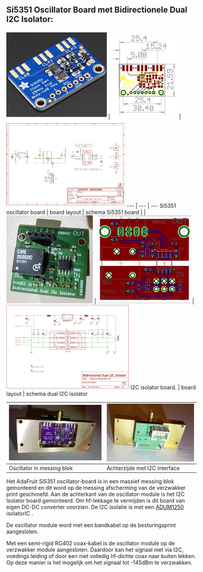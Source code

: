 [//]: # (Table-A with 3-columns/5-lines, table-B with 2-columns/1-line)

## Si5351 Oscillator Board met  Bidirectionele Dual I2C Isolator:

[![](Si5351+interface/ada5351.jpg)](Si5351+interface/ada5351.jpg) | 
[![](Si5351+interface/AdaSi5351BrdTN.jpg)](Si5351+interface/AdaSi5351Brd.pdf) | 
[![](Si5351+interface/AdaSi5351SchTN.jpg)](Si5351+interface/AdaSi5351Sch.pdf)
--- | --- | ---
 Si5351 oscillator board | board layout | schema Si5351 board
  |   | 
[![](Si5351+interface/I2CisolatorTN.jpg)](Si5351+interface/I2CisolatorTN.jpg) |  [![](Si5351+interface/BidirectionalDualI2CIsolatorBrdTN.jpg)](Si5351+interface/BidirectionalDualI2CIsolatorBrd.pdf) | [![](Si5351+interface/BidirectionalDualI2CIsolatorSchTN.jpg)](Si5351+interface/BidirectionalDualI2CIsolatorSch.pdf)
I2C isolator board.  | board layout | schema dual I2C isolator


[![](Si5351+interface/OscillatorBlockATN.jpg)](Si5351+interface/OscillatorBlockATN.jpg) | [![](Si5351+interface/OscillatorBlockBTN.jpg)](Si5351+interface/OscillatorBlockBTN.jpg)
---- | ----
 Oscillator in messing blok | Achterzijde met I2C interface

 
Het AdaFruit Si5351 oscillator-board is in een massief messing blok gemonteerd en dit word op de messing afscherming van de verzwakker print geschroefd. 
Aan de achterkant van de oscillator-module is het I2C Isolator board gemonteerd. 
Om hf-lekkage te vermijden is dit board van eigen DC-DC converter voorzien. De I2C isolatie is met een <a href="Si5351+interface/ADUM1250_1251.pdf"> ADUM1250 </a> isolatorIC .
 
De oscillator module word met een bandkabel op de besturingsprint aangesloten.

Met een semi-rigid RG402 coax-kabel is de oscillator module op de verzwakker module aangesloten.
Daardoor kan het signaal niet via I2C, voedings leiding of door een niet volledig hf-dichte coax naar buiten lekken.
Op deze manier is het mogelijk om het signaal tot -145dBm te verzwakken.

